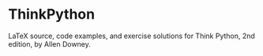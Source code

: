 ThinkPython
===========

LaTeX source, code examples, and exercise solutions for Think Python, 2nd edition, by Allen Downey.

